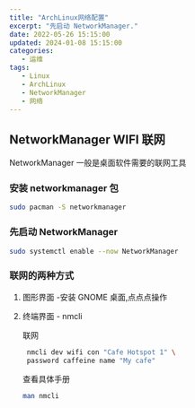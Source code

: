 ```yaml
---
title: "ArchLinux网络配置"
excerpt: "先启动 NetworkManager."
date: 2022-05-26 15:15:00
updated: 2024-01-08 15:15:00
categories: 
   - 运维
tags:
   - Linux 
   - ArchLinux 
   - NetworkManager
   - 网络
---
```


## NetworkManager WIFI 联网

NetworkManager 一般是桌面软件需要的联网工具

### 安装 networkmanager 包

```bash
sudo pacman -S networkmanager
```

### 先启动 NetworkManager

```bash
sudo systemctl enable --now NetworkManager
```

### 联网的两种方式

1. 图形界面 -安装 GNOME 桌面,点点点操作
2. 终端界面 - nmcli

   联网

   ```bash
    nmcli dev wifi con "Cafe Hotspot 1" \
    password caffeine name "My cafe"
   ```

   查看具体手册

   ```bash
   man nmcli
   ```
